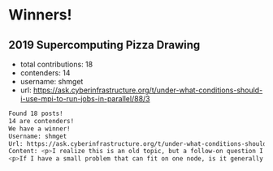 # Winners!

## 2019 Supercomputing Pizza Drawing

 - total contributions: 18
 - contenders: 14
 - username: shmget
 - url: https://ask.cyberinfrastructure.org/t/under-what-conditions-should-i-use-mpi-to-run-jobs-in-parallel/88/3

```bash
Found 18 posts!
14 are contenders!
We have a winner!
Username: shmget
Url: https://ask.cyberinfrastructure.org/t/under-what-conditions-should-i-use-mpi-to-run-jobs-in-parallel/88/3
Content: <p>I realize this is an old topic, but a follow-on question I’d have to this is:</p>
<p>If I have a small problem that can fit on one node, is it generally better to use something like OpenMP, vs. using MPI?  Would OpenMP have less overhead than MPI? Once you go beyond one node, my understanding is that you must use MPI.</p>
```
